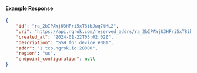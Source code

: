 <!-- Code generated for API Clients. DO NOT EDIT. -->

#### Example Response

```json
{
	"id": "ra_2bIPAWjU3HFri5xT8ibJwq7tML2",
	"uri": "https://api.ngrok.com/reserved_addrs/ra_2bIPAWjU3HFri5xT8ibJwq7tML2",
	"created_at": "2024-01-22T05:02:02Z",
	"description": "SSH for device #001",
	"addr": "1.tcp.ngrok.io:20000",
	"region": "us",
	"endpoint_configuration": null
}
```
